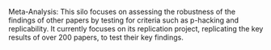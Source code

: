 Meta-Analysis: This silo focuses on assessing the robustness of the findings of other papers by testing for criteria such as p-hacking and replicability. It currently focuses on its replication project, replicating the key results of over 200 papers, to test their key findings.